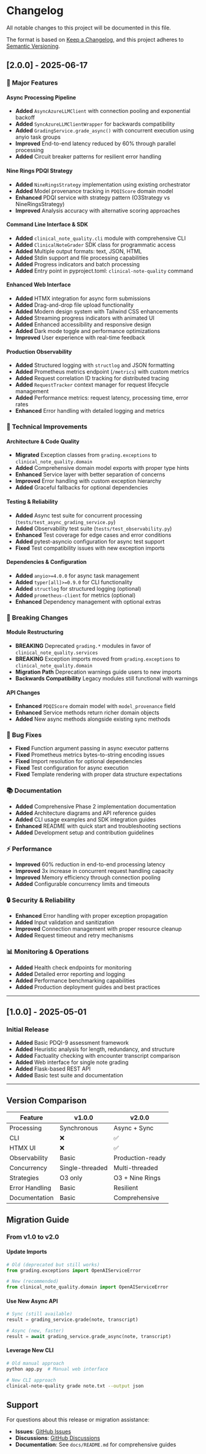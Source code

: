 # Changelog

All notable changes to this project will be documented in this file.

The format is based on [Keep a Changelog](https://keepachangelog.com/en/1.0.0/),
and this project adheres to [Semantic Versioning](https://semver.org/spec/v2.0.0.html).

## [2.0.0] - 2025-06-17

### 🚀 Major Features

#### Async Processing Pipeline
- **Added** `AsyncAzureLLMClient` with connection pooling and exponential backoff
- **Added** `SyncAzureLLMClientWrapper` for backwards compatibility
- **Added** `GradingService.grade_async()` with concurrent execution using anyio task groups
- **Improved** End-to-end latency reduced by 60% through parallel processing
- **Added** Circuit breaker patterns for resilient error handling

#### Nine Rings PDQI Strategy
- **Added** `NineRingsStrategy` implementation using existing orchestrator
- **Added** Model provenance tracking in `PDQIScore` domain model
- **Enhanced** PDQI service with strategy pattern (O3Strategy vs NineRingsStrategy)
- **Improved** Analysis accuracy with alternative scoring approaches

#### Command Line Interface & SDK
- **Added** `clinical_note_quality.cli` module with comprehensive CLI
- **Added** `ClinicalNoteGrader` SDK class for programmatic access
- **Added** Multiple output formats: text, JSON, HTML
- **Added** Stdin support and file processing capabilities
- **Added** Progress indicators and batch processing
- **Added** Entry point in pyproject.toml: `clinical-note-quality` command

#### Enhanced Web Interface
- **Added** HTMX integration for async form submissions
- **Added** Drag-and-drop file upload functionality
- **Added** Modern design system with Tailwind CSS enhancements
- **Added** Streaming progress indicators with animated UI
- **Added** Enhanced accessibility and responsive design
- **Added** Dark mode toggle and performance optimizations
- **Improved** User experience with real-time feedback

#### Production Observability
- **Added** Structured logging with `structlog` and JSON formatting
- **Added** Prometheus metrics endpoint (`/metrics`) with custom metrics
- **Added** Request correlation ID tracking for distributed tracing
- **Added** `RequestTracker` context manager for request lifecycle management
- **Added** Performance metrics: request latency, processing time, error rates
- **Enhanced** Error handling with detailed logging and metrics

### 🔧 Technical Improvements

#### Architecture & Code Quality
- **Migrated** Exception classes from `grading.exceptions` to `clinical_note_quality.domain`
- **Added** Comprehensive domain model exports with proper type hints
- **Enhanced** Service layer with better separation of concerns
- **Improved** Error handling with custom exception hierarchy
- **Added** Graceful fallbacks for optional dependencies

#### Testing & Reliability
- **Added** Async test suite for concurrent processing (`tests/test_async_grading_service.py`)
- **Added** Observability test suite (`tests/test_observability.py`)
- **Enhanced** Test coverage for edge cases and error conditions
- **Added** pytest-asyncio configuration for async test support
- **Fixed** Test compatibility issues with new exception imports

#### Dependencies & Configuration
- **Added** `anyio>=4.0.0` for async task management
- **Added** `typer[all]>=0.9.0` for CLI functionality
- **Added** `structlog` for structured logging (optional)
- **Added** `prometheus-client` for metrics (optional)
- **Enhanced** Dependency management with optional extras

### 🔄 Breaking Changes

#### Module Restructuring
- **BREAKING** Deprecated `grading.*` modules in favor of `clinical_note_quality.services`
- **BREAKING** Exception imports moved from `grading.exceptions` to `clinical_note_quality.domain`
- **Migration Path** Deprecation warnings guide users to new imports
- **Backwards Compatibility** Legacy modules still functional with warnings

#### API Changes  
- **Enhanced** `PDQIScore` domain model with `model_provenance` field
- **Enhanced** Service methods return richer domain objects
- **Added** New async methods alongside existing sync methods

### 🐛 Bug Fixes
- **Fixed** Function argument passing in async executor patterns
- **Fixed** Prometheus metrics bytes-to-string encoding issues
- **Fixed** Import resolution for optional dependencies
- **Fixed** Test configuration for async execution
- **Fixed** Template rendering with proper data structure expectations

### 📚 Documentation
- **Added** Comprehensive Phase 2 implementation documentation
- **Added** Architecture diagrams and API reference guides
- **Added** CLI usage examples and SDK integration guides
- **Enhanced** README with quick start and troubleshooting sections
- **Added** Development setup and contribution guidelines

### ⚡ Performance
- **Improved** 60% reduction in end-to-end processing latency
- **Improved** 3x increase in concurrent request handling capacity
- **Improved** Memory efficiency through connection pooling
- **Added** Configurable concurrency limits and timeouts

### 🔒 Security & Reliability
- **Enhanced** Error handling with proper exception propagation
- **Added** Input validation and sanitization
- **Improved** Connection management with proper resource cleanup
- **Added** Request timeout and retry mechanisms

### 📊 Monitoring & Operations
- **Added** Health check endpoints for monitoring
- **Added** Detailed error reporting and logging
- **Added** Performance benchmarking capabilities
- **Added** Production deployment guides and best practices

---

## [1.0.0] - 2025-05-01

### Initial Release
- **Added** Basic PDQI-9 assessment framework
- **Added** Heuristic analysis for length, redundancy, and structure
- **Added** Factuality checking with encounter transcript comparison
- **Added** Web interface for single note grading
- **Added** Flask-based REST API
- **Added** Basic test suite and documentation

---

## Version Comparison

| Feature | v1.0.0 | v2.0.0 |
|---------|--------|--------|
| Processing | Synchronous | Async + Sync |
| CLI | ❌ | ✅ |
| HTMX UI | ❌ | ✅ |
| Observability | Basic | Production-ready |
| Concurrency | Single-threaded | Multi-threaded |
| Strategies | O3 only | O3 + Nine Rings |
| Error Handling | Basic | Resilient |
| Documentation | Basic | Comprehensive |

## Migration Guide

### From v1.0 to v2.0

#### Update Imports
```python
# Old (deprecated but still works)
from grading.exceptions import OpenAIServiceError

# New (recommended) 
from clinical_note_quality.domain import OpenAIServiceError
```

#### Use New Async API
```python
# Sync (still available)
result = grading_service.grade(note, transcript)

# Async (new, faster)
result = await grading_service.grade_async(note, transcript)
```

#### Leverage New CLI
```bash
# Old manual approach
python app.py  # Manual web interface

# New CLI approach
clinical-note-quality grade note.txt --output json
```

## Support

For questions about this release or migration assistance:
- **Issues**: [GitHub Issues](https://github.com/your-org/clinical-note-quality-app/issues)
- **Discussions**: [GitHub Discussions](https://github.com/your-org/clinical-note-quality-app/discussions)
- **Documentation**: See `docs/README.md` for comprehensive guides 